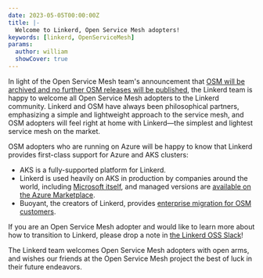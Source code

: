 ```yaml
---
date: 2023-05-05T00:00:00Z
title: |-
  Welcome to Linkerd, Open Service Mesh adopters!
keywords: [linkerd, OpenServiceMesh]
params:
  author: william
  showCover: true
---
```


In light of the Open Service Mesh team's announcement that
[OSM will be archived and no further OSM releases will be published](https://openservicemesh.io/blog/osm-project-update/),
the Linkerd team is happy to welcome all Open Service Mesh adopters to the
Linkerd community. Linkerd and OSM have always been philosophical partners,
emphasizing a simple and lightweight approach to the service mesh, and OSM
adopters will feel right at home with Linkerd—the simplest and lightest service
mesh on the market.

OSM adopters who are running on Azure will be happy to know that Linkerd
provides first-class support for Azure and AKS clusters:

- AKS is a fully-supported platform for Linkerd.
- Linkerd is used heavily on AKS in production by companies around the world,
  including
  [Microsoft itself](https://www.cncf.io/blog/2022/05/10/service-mesh-at-scale-how-xbox-cloud-gaming-secures-22k-pods-with-linkerd%EF%BF%BC/),
  and managed versions are
  [available on the Azure Marketplace](https://buoyant.io/blog/announcing-linkerd-2-13-circuit-breaking-dynamic-request-routing-fips).
- Buoyant, the creators of Linkerd, provides
  [enterprise migration for OSM customers](https://buoyant.io/blog/announcing-enterprise-migration-for-open-service-mesh-customers).

If you are an Open Service Mesh adopter and would like to learn more about how
to transition to Linkerd, please drop a note in
[the Linkerd OSS Slack](https://slack.linkerd.io/)!

The Linkerd team welcomes Open Service Mesh adopters with open arms, and wishes
our friends at the Open Service Mesh project the best of luck in their future
endeavors.
